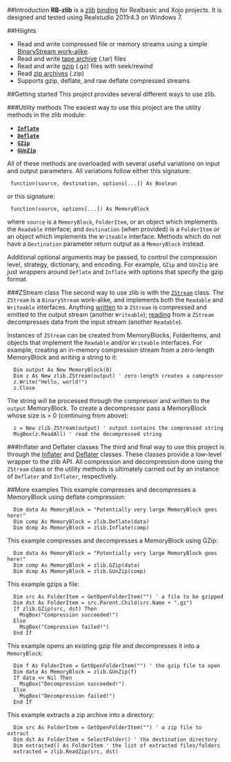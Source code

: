 ##Introduction
**RB-zlib** is a [zlib](http://www.zlib.net/) [binding](http://en.wikipedia.org/wiki/Language_binding) for Realbasic and Xojo projects. It is designed and tested using Realstudio 2011r4.3 on Windows 7. 

##Hilights
* Read and write compressed file or memory streams using a simple [BinaryStream work-alike](https://github.com/charonn0/RB-zlib/wiki/zlib.ZStream).
* Read and write [tape archive](https://github.com/charonn0/RB-zlib/wiki/zlib.TapeArchive) (.tar) files 
* Read and write [gzip](https://github.com/charonn0/RB-zlib/wiki/zlib.GZStream) (.gz) files with seek/rewind
* Read [zip archives](https://github.com/charonn0/RB-zlib/wiki/zlib.ZipArchive) (.zip)
* Supports gzip, deflate, and raw deflate compressed streams

##Getting started
This project provides several different ways to use zlib. 

###Utility methods
The easiest way to use this project are the utility methods in the zlib module: 

* [**`Inflate`**](https://github.com/charonn0/RB-zlib/wiki/zlib.Inflate)
* [**`Deflate`**](https://github.com/charonn0/RB-zlib/wiki/zlib.Deflate)
* [**`GZip`**](https://github.com/charonn0/RB-zlib/wiki/zlib.GZip)
* [**`GUnZip`**](https://github.com/charonn0/RB-zlib/wiki/zlib.GUnZip)

All of these methods are overloaded with several useful variations on input and output parameters. All variations follow either this signature:

```vbnet
 function(source, destination, options[...]) As Boolean
```
or this signature:
```vbnet
 function(source, options[...]) As MemoryBlock
```

where `source` is a `MemoryBlock`, `FolderItem`, or an object which implements the `Readable` interface; and `destination` (when provided) is a `FolderItem` or an object which implements the `Writeable` interface. Methods which do not have a `Destination` parameter return output as a `MemoryBlock` instead.

Additional optional arguments may be passed, to control the compression level, strategy, dictionary, and encoding. For example, `GZip` and `GUnZip` are just wrappers around `Deflate` and `Inflate` with options that specify the gzip format.

###ZStream class
The second way to use zlib is with the [`ZStream`](https://github.com/charonn0/RB-zlib/wiki/zlib.ZStream) class. The `ZStream` is a `BinaryStream` work-alike, and implements both the `Readable` and `Writeable` interfaces. Anything [written](https://github.com/charonn0/RB-zlib/wiki/zlib.ZStream.Write) to a `ZStream` is compressed and emitted to the output stream (another `Writeable`); [reading](https://github.com/charonn0/RB-zlib/wiki/zlib.ZStream.Read) from a `ZStream` decompresses data from the input stream (another `Readable`).

Instances of `ZStream` can be created from MemoryBlocks, FolderItems, and objects that implement the `Readable` and/or `Writeable` interfaces. For example, creating an in-memory compression stream from a zero-length MemoryBlock and writing a string to it:

```vbnet
  Dim output As New MemoryBlock(0)
  Dim z As New zlib.ZStream(output) ' zero-length creates a compressor
  z.Write("Hello, world!")
  z.Close
```
The string will be processed through the compressor and written to the `output` MemoryBlock. To create a decompressor pass a MemoryBlock whose size is > 0 (continuing from above):

```vbnet
  z = New zlib.ZStream(output) ' output contains the compressed string
  MsgBox(z.ReadAll) ' read the decompressed string
```

###Inflater and Deflater classes
The third and final way to use this project is through the [Inflater](https://github.com/charonn0/RB-zlib/wiki/zlib.Inflater) and [Deflater](https://github.com/charonn0/RB-zlib/wiki/zlib.Deflater) classes. These classes provide a low-level wrapper to the zlib API. All compression and decompression done using the `ZStream` class or the utility methods is ultimately carried out by an instance of `Deflater` and `Inflater`, respectively.

##More examples
This example compresses and decompresses a MemoryBlock using deflate compression:
```vbnet
  Dim data As MemoryBlock = "Potentially very large MemoryBlock goes here!"
  Dim comp As MemoryBlock = zlib.Deflate(data)
  Dim dcmp As MemoryBlock = zlib.Inflate(comp)
```

This example compresses and decompresses a MemoryBlock using GZip:
```vbnet
  Dim data As MemoryBlock = "Potentially very large MemoryBlock goes here!"
  Dim comp As MemoryBlock = zlib.GZip(data)
  Dim dcmp As MemoryBlock = zlib.GUnZip(comp)
```

This example gzips a file:

```vbnet
  Dim src As FolderItem = GetOpenFolderItem("") ' a file to be gzipped
  Dim dst As FolderItem = src.Parent.Child(src.Name + ".gz")
  If zlib.GZip(src, dst) Then 
    MsgBox("Compression succeeded!")
  Else
    MsgBox("Compression failed!")
  End If
```

This example opens an existing gzip file and decompresses it into a `MemoryBlock`:
```vbnet
  Dim f As FolderItem = GetOpenFolderItem("") ' the gzip file to open
  Dim data As MemoryBlock = zlib.GUnZip(f)
  If data <> Nil Then
    MsgBox("Decompression succeeded!")
  Else
    MsgBox("Decompression failed!")
  End If
```

This example extracts a zip archive into a directory:
```vbnet
  Dim src As FolderItem = GetOpenFolderItem("") ' a zip file to extract
  Dim dst As FolderItem = SelectFolder() ' the destination directory
  Dim extracted() As FolderItem ' the list of extracted files/folders
  extracted = zlib.ReadZip(src, dst)
```
